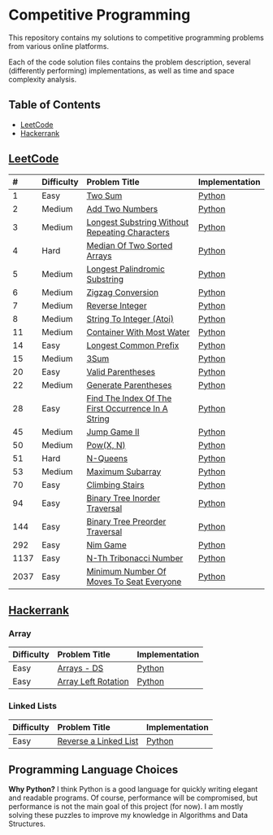 # Competitive Programming

This repository contains my solutions to competitive programming problems from various online platforms.

Each of the code solution files contains the problem description, several (differently performing) implementations, as well as time and space complexity analysis.


## Table of Contents

- [LeetCode](#leetcode)
- [Hackerrank](#hackerrank)


## [LeetCode](https://leetcode.com)

| # | Difficulty | Problem Title | Implementation |
|:--|:-----------|:--------------|:---------------|
| 1 | Easy | [Two Sum](https://leetcode.com/problems/two-sum/) | [Python](./leetcode/0001-two-sum/two_sum.py) |
| 2 | Medium | [Add Two Numbers](https://leetcode.com/problems/add-two-numbers/) | [Python](./leetcode/0002-add-two-numbers/add_two_numbers.py) |
| 3 | Medium | [Longest Substring Without Repeating Characters](https://leetcode.com/problems/longest-substring-without-repeating-characters/) | [Python](./leetcode/0003-longest-substring-without-repeating-characters/longest_substring_without_repeating_characters.py) |
| 4 | Hard | [Median Of Two Sorted Arrays](https://leetcode.com/problems/median-of-two-sorted-arrays/) | [Python](./leetcode/0004-median-of-two-sorted-arrays/median_of_two_sorted_arrays.py) |
| 5 | Medium | [Longest Palindromic Substring](https://leetcode.com/problems/longest-palindromic-substring/) | [Python](./leetcode/0005-longest-palindromic-substring/longest_palindromic_substring.py) |
| 6 | Medium | [Zigzag Conversion](https://leetcode.com/problems/zigzag-conversion/) | [Python](./leetcode/0006-zigzag-conversion/zigzag_conversion.py) |
| 7 | Medium | [Reverse Integer](https://leetcode.com/problems/reverse-integer/) | [Python](./leetcode/0007-reverse-integer/reverse_integer.py) |
| 8 | Medium | [String To Integer (Atoi)](https://leetcode.com/problems/string-to-integer-atoi/) | [Python](./leetcode/0008-string-to-integer-atoi/string_to_integer_atoi.py) |
| 11 | Medium | [Container With Most Water](https://leetcode.com/problems/container-with-most-water/) | [Python](./leetcode/0011-container-with-most-water/container_with_most_water.py) |
| 14 | Easy | [Longest Common Prefix](https://leetcode.com/problems/longest-common-prefix/) | [Python](./leetcode/0014-longest-common-prefix/longest_common_prefix.py) |
| 15 | Medium | [3Sum](https://leetcode.com/problems/3sum/) | [Python](./leetcode/0015-3sum/3sum.py) |
| 20 | Easy | [Valid Parentheses](https://leetcode.com/problems/valid-parentheses/) | [Python](./leetcode/0020-valid-parentheses/valid_parentheses.py) |
| 22 | Medium | [Generate Parentheses](https://leetcode.com/problems/generate-parentheses/) | [Python](./leetcode/0022-generate-parentheses/generate_parentheses.py) |
| 28 | Easy | [Find The Index Of The First Occurrence In A String](https://leetcode.com/problems/find-the-index-of-the-first-occurrence-in-a-string/) | [Python](./leetcode/0028-find-the-index-of-the-first-occurrence-in-a-string/find_the_index_of_the_first_occurrence_in_a_string.py) |
| 45 | Medium | [Jump Game II](https://leetcode.com/problems/jump-game-ii/) | [Python](./leetcode/0045-jump-game-ii/jump_game_ii.py) |
| 50 | Medium | [Pow(X, N)](https://leetcode.com/problems/powx-n/) | [Python](./leetcode/0050-powx-n/powx_n.py) |
| 51 | Hard | [N-Queens](https://leetcode.com/problems/n-queens/) | [Python](./leetcode/0051-n-queens/n_queens.py) |
| 53 | Medium | [Maximum Subarray](https://leetcode.com/problems/maximum-subarray/) | [Python](./leetcode/0053-maximum-subarray/maximum_subarray.py) |
| 70 | Easy | [Climbing Stairs](https://leetcode.com/problems/climbing-stairs/) | [Python](./leetcode/0070-climbing-stairs/climbing_stairs.py) |
| 94 | Easy | [Binary Tree Inorder Traversal](https://leetcode.com/problems/binary-tree-inorder-traversal/) | [Python](./leetcode/0094-binary-tree-inorder-traversal/binary_tree_inorder_traversal.py) |
| 144 | Easy | [Binary Tree Preorder Traversal](https://leetcode.com/problems/binary-tree-preorder-traversal/) | [Python](./leetcode/0144-binary-tree-preorder-traversal/binary_tree_preorder_traversal.py) |
| 292 | Easy | [Nim Game](https://leetcode.com/problems/nim-game/) | [Python](./leetcode/0292-nim-game/nim_game.py) |
| 1137 | Easy | [N-Th Tribonacci Number](https://leetcode.com/problems/n-th-tribonacci-number/) | [Python](./leetcode/1137-n-th-tribonacci-number/n-th_tribonacci_number.py) |
| 2037 | Easy | [Minimum Number Of Moves To Seat Everyone](https://leetcode.com/problems/minimum-number-of-moves-to-seat-everyone/) | [Python](./leetcode/2037-minimum-number-of-moves-to-seat-everyone/minimum_number_of_moves_to_seat_everyone.py) |


## [Hackerrank](https://www.hackerrank.com)

### Array

| Difficulty | Problem Title | Implementation |
|:-----------|:--------------|:---------------|
| Easy | [Arrays - DS](https://www.hackerrank.com/challenges/arrays-ds/problem) | [Python](./hackerrank/arrays-ds/arrays_ds.py) |
| Easy | [Array Left Rotation](https://www.hackerrank.com/challenges/array-left-rotation/problem) | [Python](./hackerrank/array-left-rotation/array_left_rotation.py) |

### Linked Lists

| Difficulty | Problem Title | Implementation |
|:-----------|:--------------|:---------------|
| Easy | [Reverse a Linked List](https://www.hackerrank.com/challenges/reverse-a-linked-list/problem) | [Python](./hackerrank/reverse-a-linked-list/reverse_a_linked_list.py) |


## Programming Language Choices

**Why Python?**
I think Python is a good language for quickly writing elegant and readable programs.
Of course, performance will be compromised, but performance is not the main goal of this project (for now).
I am mostly solving these puzzles to improve my knowledge in Algorithms and Data Structures.
